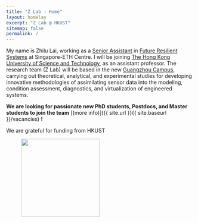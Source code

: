 ```yaml
---
title: "Z Lab - Home"
layout: homelay
excerpt: "Z Lab @ HKUST"
sitemap: false
permalink: /
---
```


My name is Zhilu Lai, working as a [Senior Assistant](https://frs.ethz.ch/people/researchers/lai-zhilu.html) in [Future Resilient Systems](https://frs.ethz.ch/) at Singapore-ETH Centre. I will be joining [The Hong Kong University of Science and Technology](https://hkust.edu.hk/home), as an assistant professor. The research team (Z Lab) will be based in the new [Guangzhou Campus](https://hkust-gz.edu.cn/), carrying out theoretical, analytical, and experimental studies for developing innovative methodologies of assimilating sensor data into the modeling, condition assessment, diagnostics, and virtualization of engineered systems. 

 **We are  looking for passionate new PhD students, Postdocs, and Master students to join the team** [(more info)]({{ site.url }}{{ site.baseurl }}/vacancies) **!**


We are grateful for funding from HKUST

<figure class="fourth">
  <img src="{{ site.url }}{{ site.baseurl }}/images/HKUST-original_0.svg" style="width: 210px">
</figure>
